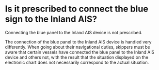 # Is it prescribed to connect the blue sign to the Inland AIS?

Connecting the blue panel to the Inland AIS device is not prescribed.

The connection of the blue panel to the Inland AIS device is handled very differently. When going about their navigational duties, skippers must be aware that certain vessels have connected the blue panel to the Inland AIS device and others not, with the result that the situation displayed on the electronic chart does not necessarily correspond to the actual situation.

